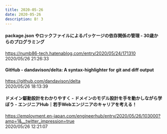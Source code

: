 ```yaml
---
title: 2020-05-26
date: 2020-05-26
description: B! 3
---
```


#### package.json やロックファイルによるパッケージの依存関係の管理 - 30歳からのプログラミング
https://numb86-tech.hatenablog.com/entry/2020/05/24/171310<br>
2020/05/26 21:26:33<br>


#### GitHub - dandavison/delta: A syntax-highlighter for git and diff output
https://github.com/dandavison/delta<br>
2020/05/26 18:13:39<br>


#### ドメイン駆動設計をわかりやすく - ドメインのモデル設計を手を動かしながら学ぼう - エンジニアHub｜若手Webエンジニアのキャリアを考える！
https://employment.en-japan.com/engineerhub/entry/2020/05/26/103000?amp=1&__twitter_impression=true<br>
2020/05/26 12:21:07<br>



